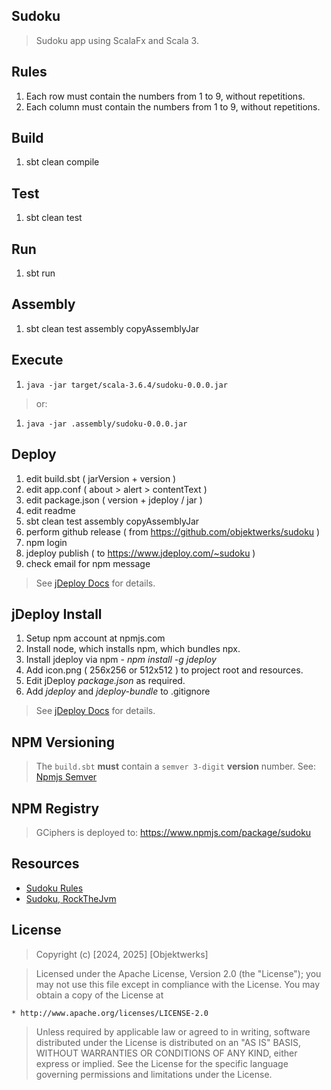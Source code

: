 Sudoku
------
>Sudoku app using ScalaFx and Scala 3.

Rules
-----
1. Each row must contain the numbers from 1 to 9, without repetitions.
2. Each column must contain the numbers from 1 to 9, without repetitions.

Build
-----
1. sbt clean compile

Test
----
1. sbt clean test

Run
---
1. sbt run

Assembly
--------
1. sbt clean test assembly copyAssemblyJar

Execute
-------
1. ```java -jar target/scala-3.6.4/sudoku-0.0.0.jar```
>or:
1. ```java -jar .assembly/sudoku-0.0.0.jar```

Deploy
------
1. edit build.sbt ( jarVersion + version )
2. edit app.conf ( about > alert > contentText )
3. edit package.json ( version + jdeploy / jar )
4. edit readme
5. sbt clean test assembly copyAssemblyJar
6. perform github release ( from https://github.com/objektwerks/sudoku )
7. npm login
8. jdeploy publish ( to https://www.jdeploy.com/~sudoku )
9. check email for npm message
>See [jDeploy Docs](https://www.jdeploy.com/docs/manual/#_getting_started) for details.

jDeploy Install
---------------
1. Setup npm account at npmjs.com
2. Install node, which installs npm, which bundles npx.
3. Install jdeploy via npm - *npm install -g jdeploy*
4. Add icon.png ( 256x256 or 512x512 ) to project root and resources.
5. Edit jDeploy *package.json* as required.
6. Add *jdeploy* and *jdeploy-bundle* to .gitignore
>See [jDeploy Docs](https://www.jdeploy.com/docs/manual/#_getting_started) for details.

NPM Versioning
--------------
>The ```build.sbt``` **must** contain a ```semver 3-digit``` **version** number. See: [Npmjs Semver](https://docs.npmjs.com/about-semantic-versioning)

NPM Registry
------------
>GCiphers is deployed to: https://www.npmjs.com/package/sudoku

Resources
---------
* [Sudoku Rules](https://www.sudokuonline.io/tips/sudoku-rules)
* [Sudoku, RockTheJvm](https://rockthejvm.com/articles/a-backtracking-sudoku-solver-in-scala)

License
-------
>Copyright (c) [2024, 2025] [Objektwerks]

>Licensed under the Apache License, Version 2.0 (the "License");
you may not use this file except in compliance with the License.
You may obtain a copy of the License at

    * http://www.apache.org/licenses/LICENSE-2.0

>Unless required by applicable law or agreed to in writing, software
distributed under the License is distributed on an "AS IS" BASIS,
WITHOUT WARRANTIES OR CONDITIONS OF ANY KIND, either express or implied.
See the License for the specific language governing permissions and
limitations under the License.